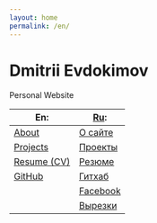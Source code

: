 ```yaml
---
layout: home
permalink: /en/
---
```

# Dmitrii Evdokimov

Personal Website

| En:           | [Ru]:      |
|---------------|------------|
| [About]       | [О сайте]  |
| [Projects]    | [Проекты]  |
| [Resume (CV)] | [Резюме]   |
| [GitHub]      | [Гитхаб]   |
|               | [Facebook] |
|               | [Вырезки]  |


[Ru]: / "Russian language (по-русски)"

[About]: /en/about "About this website"
[Projects]: /en/projects "My opensource projects in the alphabetic order"
[Resume (CV)]: /en/resume "My resume for a job offer"
[GitHub]: /en/github "My GitHub with projects"

[О сайте]: /about "Об этом сайте"
[Проекты]: /projects "Открытые проекты в алфавитном порядке"
[Резюме]: /resume "Моё резюме для рассмотрения"
[Гитхаб]: /github "Мой GitHub с проектами"
[Facebook]: https://www.facebook.com/dmitrii.evdokimov "Основная соцсеть (mostly in Russian)"
[Вырезки]: /papers "Вырезки из старых газет и журналов (mostly in Russian)"

